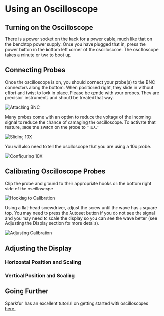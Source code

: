 # Using an Oscilloscope
## Turning on the Oscilloscope
There is a power socket on the back for a power cable, much like that on the benchtop power supply. Once you have plugged that in, press the power button in the bottom left corner of the oscilloscope. The oscilloscope takes a minute or two to boot up.

## Connecting Probes
Once the oscilloscope is on, you should connect your probe(s) to the BNC connectors along the bottom. When positioned right, they slide in without effort and twist to lock in place. Please be gentle with your probes. They are precision instruments and should be treated that way.

![Attaching BNC]()

Many probes come with an option to reduce the voltage of the incoming signal to reduce the chance of damaging the oscilloscope. To activate that feature, slide the switch on the probe to "10X."

![Sliding 10X]()

You will also need to tell the oscilloscope that you are using a 10x probe.

![Configuring 10X]()

## Calibrating Oscilloscope Probes
Clip the probe and ground to their appropriate hooks on the bottom right side of the oscilloscope.

![Hooking to Calibration]()

Using a flat-head screwdriver, adjust the screw until the wave has a square top. You may need to press the Autoset button if you do not see the signal and you may need to scale the display so you can see the wave better (see Adjusting the Display section for more details).

![Adjusting Calibration]()

## Adjusting the Display
### Horizontal Position and Scaling

### Vertical Position and Scaling

## Going Further
Sparkfun has an excellent tutorial on getting started with oscilloscopes [here.](https://learn.sparkfun.com/tutorials/how-to-use-an-oscilloscope/all)
